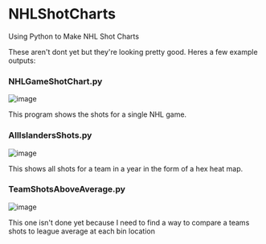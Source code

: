 # NHLShotCharts
Using Python to Make NHL Shot Charts

These aren't dont yet but they're looking pretty good. Heres a few example outputs:

### NHLGameShotChart.py
![image](https://user-images.githubusercontent.com/68918006/147365443-03a3921e-cc6d-416f-b179-0806c7c08ffd.png)

This program shows the shots for a single NHL game.


### AllIslandersShots.py
![image](https://user-images.githubusercontent.com/68918006/147365563-d6903bf2-a9bb-43e8-9d57-7bc40c6a4a69.png)

This shows all shots for a team in a year in the form of a hex heat map.




### TeamShotsAboveAverage.py
![image](https://user-images.githubusercontent.com/68918006/147365400-97d4d44b-1c65-416d-91c1-e93eb1de4eac.png)

This one isn't done yet because I need to find a way to compare a teams shots to league average at each bin location
